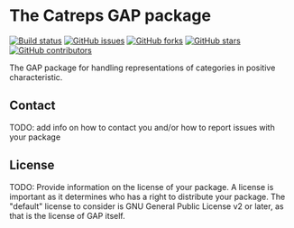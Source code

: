 # The Catreps GAP package

[![Build status](https://github.com/juniors90/Catreps/actions/workflows/CI.yml/badge.svg)](https://github.com/juniors90/Catreps/actions)
[![GitHub issues](https://img.shields.io/github/issues/juniors90/Catreps)](https://github.com/juniors90/Catreps/issues)
[![GitHub forks](https://img.shields.io/github/forks/juniors90/Catreps)](https://github.com/juniors90/Catreps/network)
[![GitHub stars](https://img.shields.io/github/stars/juniors90/Catreps)](https://github.com/juniors90/Catreps/stargazers)
[![GitHub contributors](https://img.shields.io/github/contributors/juniors90/Catreps?color=green)](https://github.com/juniors90/Catreps/graphs/contributors)


The GAP package for handling representations of categories in positive characteristic.


## Contact

TODO: add info on how to contact you and/or how to report issues with your
package

## License

TODO: Provide information on the license of your package. A license is
important as it determines who has a right to distribute your package. The
"default" license to consider is GNU General Public License v2 or later, as
that is the license of GAP itself.
